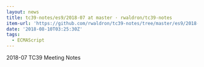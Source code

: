```yaml
---
layout: news
title: tc39-notes/es9/2018-07 at master · rwaldron/tc39-notes
item-url: 'https://github.com/rwaldron/tc39-notes/tree/master/es9/2018-07'
date: '2018-08-10T03:25:30Z'
tags:
  - ECMAScript
---
```

2018-07 TC39 Meeting Notes
